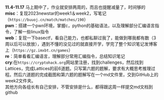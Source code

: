 **11.4-11.17**
马上期中了，作业就安排两周的，而且也提醒减量了，时间够的</br>
**misc**：复现2023newstar的week1＆week2，写笔记（`https://buuoj.cn/match/matches/190`）</br>
**pwn**：搭建一个pwn环境，掌握c，python的基础语法，以及理解部分汇编语言指令，了解一些linux指令</br>
**web**：复现一下basectf，看自己能力，也都私聊过我了，能做到哪我都有数（3周以后可以放放），遇到不懂的没见过的就直接开学，学完了整个知识笔记发博客上（`https://gz.imxbt.cn/games`）</br>
**re**：简单看看汇编语言，理解部分常用汇编指令，总结知识笔记</br>
**cry**:在`https://cryptohack.org`网站里注册，找到challenges，然后找到Lattices，完成Lattices的前6道题。只写第六题的题解，要求有大概思考推理过程。然后六道题的完成截图和第六题的题解写在一个md文件里，交到GitHub上的week2文件夹。</br>
其他方向各组长有自己安排，不管安排是什么，都得跟这周一样提交md文档到github</br>
